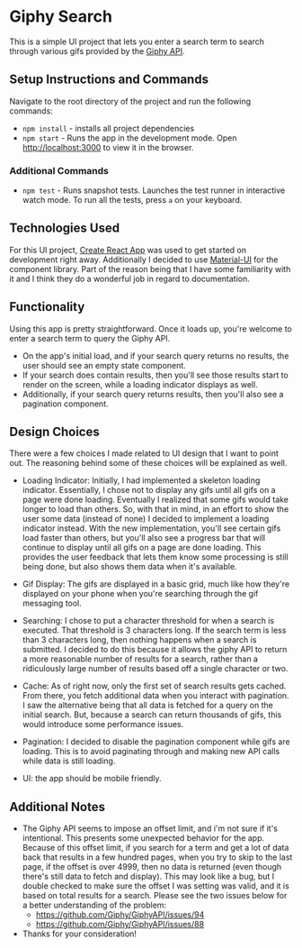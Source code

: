 # Giphy Search

This is a simple UI project that lets you enter a search term to search through various gifs provided by the [Giphy API](https://developers.giphy.com/docs/api/).

## Setup Instructions and Commands

Navigate to the root directory of the project and run the following commands:

- `npm install` - installs all project dependencies
- `npm start` - Runs the app in the development mode. Open [http://localhost:3000](http://localhost:3000) to view it in the browser.

### Additional Commands

- `npm test` - Runs snapshot tests. Launches the test runner in interactive watch mode. To run all the tests, press `a` on your keyboard.

## Technologies Used

For this UI project, [Create React App](https://github.com/facebook/create-react-app) was used to get started on development right away. Additionally I decided to use [Material-UI](https://material-ui.com/) for the component library. Part of the reason being that I have some familiarity with it
and I think they do a wonderful job in regard to documentation.

## Functionality

Using this app is pretty straightforward. Once it loads up, you're welcome to enter a search term to query the Giphy API.

- On the app's initial load, and if your search query returns no results, the user should see an empty state component.
- If your search does contain results, then you'll see those results start to render on the screen, while a loading indicator displays as well.
- Additionally, if your search query returns results, then you'll also see a pagination component.

## Design Choices

There were a few choices I made related to UI design that I want to point out. The reasoning behind some of these choices will be explained as well.

- Loading Indicator: Initially, I had implemented a skeleton loading indicator. Essentially, I chose not to display any gifs until all gifs on a page were done loading.
  Eventually I realized that some gifs would take longer to load than others. So, with that in mind, in an effort to show the user some data (instead of none) I decided to implement a loading indicator instead.
  With the new implementation, you'll see certain gifs load faster than others, but you'll also see a progress bar that will continue to display until all gifs on a page are done loading.
  This provides the user feedback that lets them know some processing is still being done, but also shows them data when it's available.
- Gif Display: The gifs are displayed in a basic grid, much like how they're displayed on your phone when you're searching through the gif messaging tool.

- Searching: I chose to put a character threshold for when a search is executed. That threshold is 3 characters long. If the search term is less than 3 characters long, then nothing happens when a search is submitted.
  I decided to do this because it allows the giphy API to return a more reasonable number of results for a search, rather than a ridiculously large number of results based off a single character or two.
  
- Cache: As of right now, only the first set of search results gets cached. From there, you fetch additional data when you interact with pagination. I saw the alternative being that all data is fetched for a query on the initial search.
  But, because a search can return thousands of gifs, this would introduce some performance issues.

- Pagination: I decided to disable the pagination component while gifs are loading. This is to avoid paginating through and making new API calls while data is still loading.

- UI: the app should be mobile friendly.

## Additional Notes

- The Giphy API seems to impose an offset limit, and i'm not sure if it's intentional.
  This presents some unexpected behavior for the app. Because of this offset limit, if you search for a term and get a lot of data back that results in a few hundred pages, when you try to skip to the last page, if the offset is over 4999, then no data is returned (even though there's still data to fetch and display).
  This may look like a bug, but I double checked to make sure the offset I was setting was valid, and it is based on total results for a search.
  Please see the two issues below for a better understanding of the problem: 
  - https://github.com/Giphy/GiphyAPI/issues/94 
  - https://github.com/Giphy/GiphyAPI/issues/88
- Thanks for your consideration!
